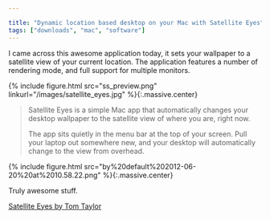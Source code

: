 ```yaml
---

title: "Dynamic location based desktop on your Mac with Satellite Eyes"
tags: ["downloads", "mac", "software"]
---
```

I came across this awesome application today, it sets your wallpaper to a satellite view of your current location. The application features a number of rendering mode, and full support for multiple monitors.

<!-- more -->

{% include figure.html src="ss_preview.png" linkurl="/images/satellite_eyes.jpg" %}{:.massive.center}

> Satellite Eyes is a simple Mac app that automatically changes your desktop wallpaper to the satellite view of where you are, right now.
>
>The app sits quietly in the menu bar at the top of your screen. Pull your laptop out somewhere new, and your desktop will automatically change to the view from overhead.

{% include figure.html src="by%20default%202012-06-20%20at%2010.58.22.png" %}{:.massive.center}

Truly awesome stuff.

[Satellite Eyes by Tom Taylor](http://satelliteeyes.tomtaylor.co.uk/)
